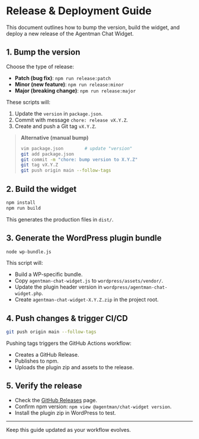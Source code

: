 # Release & Deployment Guide

This document outlines how to bump the version, build the widget, and deploy a new release of the Agentman Chat Widget.

## 1. Bump the version

Choose the type of release:
- **Patch (bug fix)**: `npm run release:patch`
- **Minor (new feature)**: `npm run release:minor`
- **Major (breaking change)**: `npm run release:major`

These scripts will:
1. Update the `version` in `package.json`.
2. Commit with message `chore: release vX.Y.Z`.
3. Create and push a Git tag `vX.Y.Z`.

> **Alternative (manual bump)**
> ```bash
> vim package.json        # update "version"
> git add package.json
> git commit -m "chore: bump version to X.Y.Z"
> git tag vX.Y.Z
> git push origin main --follow-tags
> ```

## 2. Build the widget

```bash
npm install
npm run build
```

This generates the production files in `dist/`.

## 3. Generate the WordPress plugin bundle

```bash
node wp-bundle.js
```

This script will:
- Build a WP-specific bundle.
- Copy `agentman-chat-widget.js` to `wordpress/assets/vendor/`.
- Update the plugin header version in `wordpress/agentman-chat-widget.php`.
- Create `agentman-chat-widget-X.Y.Z.zip` in the project root.

## 4. Push changes & trigger CI/CD

```bash
git push origin main --follow-tags
```

Pushing tags triggers the GitHub Actions workflow:
- Creates a GitHub Release.
- Publishes to npm.
- Uploads the plugin zip and assets to the release.

## 5. Verify the release

- Check the [GitHub Releases](https://github.com/your-repo/agentman-chat-widget/releases) page.
- Confirm npm version: `npm view @agentman/chat-widget version`.
- Install the plugin zip in WordPress to test.

---
Keep this guide updated as your workflow evolves.
